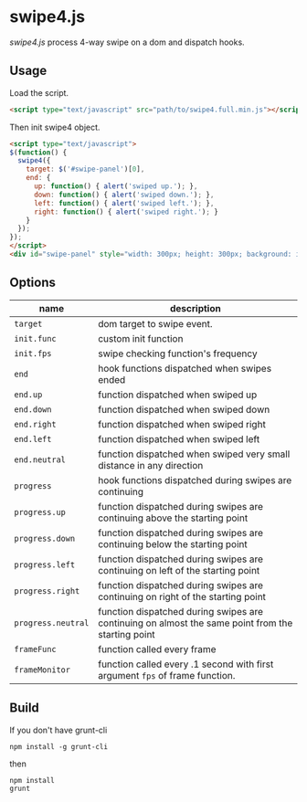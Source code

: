 swipe4.js
=========

_swipe4.js_ process 4-way swipe on a dom and dispatch hooks.

Usage
-----

Load the script.
```html
<script type="text/javascript" src="path/to/swipe4.full.min.js"></script>
```

Then init swipe4 object.
```html
<script type="text/javascript">
$(function() {
  swipe4({
    target: $('#swipe-panel')[0],
    end: {
      up: function() { alert('swiped up.'); },
      down: function() { alert('swiped down.'); },
      left: function() { alert('swiped left.'); },
      right: function() { alert('swiped right.'); }
    }
  });
});
</script>
<div id="swipe-panel" style="width: 300px; height: 300px; background: indianred; "></div>
```

Options
-------

 name               | description
--------------------|---------------------------
 `target`           | dom target to swipe event.
 `init.func`        | custom init function
 `init.fps`         | swipe checking function's frequency
 `end`              | hook functions dispatched when swipes ended
 `end.up`           | function dispatched when swiped up
 `end.down`         | function dispatched when swiped down
 `end.right`        | function dispatched when swiped right
 `end.left`         | function dispatched when swiped left
 `end.neutral`      | function dispatched when swiped very small distance in any direction
 `progress`         | hook functions dispatched during swipes are continuing
 `progress.up`      | function dispatched during swipes are continuing above the starting point
 `progress.down`    | function dispatched during swipes are continuing below the starting point
 `progress.left`    | function dispatched during swipes are continuing on left of the starting point
 `progress.right`   | function dispatched during swipes are continuing on right of the starting point
 `progress.neutral` | function dispatched during swipes are continuing on almost the same point from the starting point
 `frameFunc`        | function called every frame
 `frameMonitor`     | function called every .1 second with first argument `fps` of frame function.


Build
-----

If you don't have grunt-cli

```
npm install -g grunt-cli
```

then

```
npm install
grunt
```
